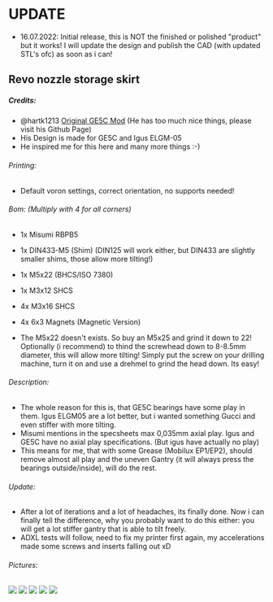 # UPDATE
- 16.07.2022: Initial release, this is NOT the finished or polished "product" but it works! I will update the design and publish the CAD (with updated STL's ofc) as soon as i can! 

## Revo nozzle storage skirt
##### Credits:
- @hartk1213 [Original GE5C Mod](https://github.com/hartk1213/MISC/tree/main/Voron%20Mods/Voron%202/2.4/Voron2.4_GE5C "Original GE5C Mod") (He has too much nice things, please visit his Github Page)
- His Design is made for GE5C and Igus ELGM-05
- He inspired me for this here and many more things :-)

###### Printing:
- Default voron settings, correct orientation, no supports needed!

###### Bom: (Multiply with 4 for all corners)
- 1x Misumi RBPB5
- 1x DIN433-M5 (Shim) (DIN125 will work either, but DIN433 are slightly smaller shims, those allow more tilting!)
- 1x M5x22 (BHCS/ISO 7380)
- 1x M3x12 SHCS
- 4x M3x16 SHCS
- 4x 6x3 Magnets (Magnetic Version)

- The M5x22 doesn't exists. So buy an M5x25 and grind it down to 22! Optionally (i recommend) to thind the screwhead down to 8-8.5mm diameter, this will allow more tilting! Simply put the screw on your drilling machine, turn it on and use a drehmel to grind the head down. Its easy!

###### Description:
- The whole reason for this is, that GE5C bearings have some play in them. Igus ELGM05 are a lot better, but i wanted something Gucci and even stiffer with more tilting.
- Misumi mentions in the specsheets max 0,035mm axial play. Igus and GE5C have no axial play specifications. (But igus have actually no play)
- This means for me, that with some Grease (Mobilux EP1/EP2), should remove almost all play and the uneven Gantry (it will always press the bearings outside/inside), will do the rest.

###### Update:
- After a lot of iterations and a lot of headaches, its finally done. Now i can finally tell the difference, why you probably want to do this either: you will get a lot stiffer gantry that is able to tilt freely.
- ADXL tests will follow, need to fix my printer first again, my accelerations made some screws and inserts falling out xD 

###### Pictures:
![](./Screw_Version-Assembly.jpg)
![](./Misumi_RBPB5-1.jpg)
![](./Misumi_RBPB5-3.jpg)
![](./Misumi_RBPB5-4.jpg)
![](./Screw_Version-Rendering.jpg)
